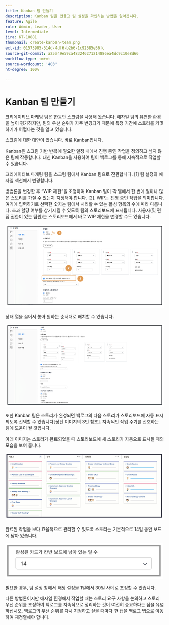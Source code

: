 ```yaml
---
title: Kanban 팀 만들기
description: Kanban 팀을 만들고 팀 설정을 확인하는 방법을 알아봅니다.
feature: Agile
role: Admin, Leader, User
level: Intermediate
jira: KT-10881
thumbnail: create-kanban-team.png
exl-id: 01573905-514d-4df6-b2b6-1c92585e56fc
source-git-commit: a25a49e59ca483246271214886ea4dc9c10e8d66
workflow-type: tm+mt
source-wordcount: '403'
ht-degree: 100%

---
```


# Kanban 팀 만들기

크리에이티브 마케팅 팀은 한동안 스크럼을 사용해 왔습니다. 애자일 팀의 유연한 환경을 높이 평가하지만, 팀의 우선 순위가 자주 변경되기 때문에 특정 기간에 스토리를 커밋하기가 어렵다는 것을 알고 있습니다.

스크럼에 대한 대안이 있습니다. 바로 Kanban입니다.

Kanban은 스크럼 기반 반복에 필요한 일정 내에서 진행 중인 작업을 정의하고 싶지 않은 팀에 작동합니다. 대신 Kanban을 사용하여 팀이 백로그를 통해 지속적으로 작업할 수 있습니다.

크리에이티브 마케팅 팀을 스크럼 팀에서 Kanban 팀으로 전환합니다. [1] 팀 설정의 애자일 섹션에서 변경합니다.

방법론을 변경한 후 “WIP 제한”을 조정하여 Kanban 팀이 각 열에서 한 번에 얼마나 많은 스토리를 가질 수 있는지 지정해야 합니다. [2]. WIP는 진행 중인 작업을 의미합니다. 여기에 입력하기로 선택한 숫자는 팀에서 처리할 수 있는 활성 항목의 수에 따라 다릅니다. 초과 할당 여부를 상기시킬 수 있도록 팀의 스토리보드에 표시됩니다. 사용자(및 편집 권한이 있는 팀원)는 스토리보드에서 바로 WIP 제한을 변경할 수도 있습니다.

![팀 설정 페이지](assets/teamspage-01.png)

상태 열을 끌어서 놓아 원하는 순서대로 배치할 수 있습니다.

![팀 설정 페이지](assets/teamspage-02.png)

또한 Kanban 팀은 스토리가 완성되면 백로그의 다음 스토리가 스토리보드에 자동 표시되도록 선택할 수 있습니다[상단 이미지의 3번 참조]. 지속적인 작업 주기를 선호하는 팀에 도움이 될 것입니다.


아래 이미지는 스토리가 완료되었을 때 스토리보드에 새 스토리가 자동으로 표시될 때의 모습을 보여 줍니다.

![팀 설정 페이지](assets/teamspage-03.png)

완료된 작업을 보다 효율적으로 관리할 수 있도록 스토리는 기본적으로 14일 동안 보드에 남아 있습니다.

![팀 설정 페이지](assets/teampage-04.png)

필요한 경우, 팀 설정 창에서 해당 설정을 1일에서 30일 사이로 조정할 수 있습니다.

다른 방법론이지만 애자일 환경에서 작업할 때는 스토리 요구 사항을 논의하고 스토리 우선 순위를 조정하여 백로그를 지속적으로 정리하는 것이 여전히 중요하다는 점을 유념하십시오. 백로그의 우선 순위를 다시 지정하고 싶을 때마다 한 탭을 백로그 탭으로 이동하여 재정렬해야 합니다.

